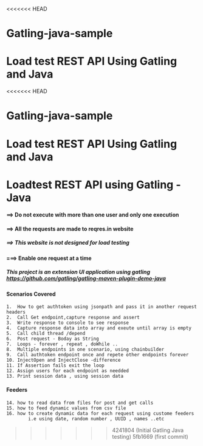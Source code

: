 <<<<<<< HEAD
# Gatling-java-sample
Load test REST API Using Gatling and Java 
=======
<<<<<<< HEAD
# Gatling-java-sample
Load test REST API Using Gatling and Java 
=======
Loadtest REST API using Gatling - Java 
===================================================

#### ==> Do not execute with more than one user and only one execution
#### ==> All the requests are made to reqres.in website 
##### ==> This website is not designed for load testing
#### ===> Enable one request at a time
##### This project is an extension UI application using gatling https://github.com/gatling/gatling-maven-plugin-demo-java

#### Scenarios Covered
    1.  How to get authtoken using jsonpath and pass it in another request headers
    2.  Call Get endpoint,capture response and assert 
    3.  Write response to console to see response
    4.  Capture response data into array and exeute until array is empty
    5.  Call child thread /depend
    6.  Post request - Boday as String
    7.  Loops - forever , repeat , doWhile ..
    8.  Multiple endpoints in one scenario, using chainbuilder
    9.  Call authtoken endpoint once and repete other endpoints forever
    10. InjectOpen and InjectClose -difference
    11. If Assertion fails exit the loop 
    12. Assign users for each endpoint as needded 
    13. Print session data , using session data

#### Feeders 
    14. how to read data from files for post and get calls
    15. how to feed dynamic values from csv file
    16. how to create dynamic data for each request using custome feeders
            i.e using date, random number , UUID , names ..etc












>>>>>>> 4241804 (Initial Gatling Java testing)
>>>>>>> 5fb1669 (first commit)
